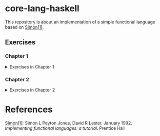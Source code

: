 # core-lang-haskell

This repository is about an implementation of a simple functional language based on <span id="text-1">[Simon\[1\]](#reference-1)</span>.

## Exercises

### Chapter 1

<details>
<summary>Exercises in Chapter 1</summary>
<p>

| Name          | Files                                                      |
|---------------|------------------------------------------------------------|
| Exercise 1.1  | /exercises/exercise1-1.xls, /src/Language/PrettyPrinter.hs |
| Exercise 1.2  | /src/Data/ISeq.hs                                          |
| Exercise 1.3  | /src/Language/PrettyPrinter.hs                             |
| Exercise 1.4  | /exercises/exercise1-4.xls, /src/Language/PrettyPrinter.hs |
| Exercise 1.5  | /src/Data/ISeq.hs                                          |
| Exercise 1.6  | /src/Data/ISeq.hs                                          |
| Exercise 1.7  | /src/Data/ISeq.hs                                          |
| Exercise 1.8  | /src/Language/PrettyPrinter.hs                             |
| Exercise 1.9  | /src/Language/Parser.hs                                    |
| Exercise 1.10 | /src/Language/Parser.hs                                    |
| Exercise 1.11 | /src/Lanugage/Parser.hs                                    |
| Exercise 1.12 | /src/Lanugage/Parser.hs                                    |
| Exercise 1.13 | /src/Lanugage/Parser.hs                                    |
| Exercise 1.14 | /src/Lanugage/Parser.hs                                    |
| Exercise 1.15 | /src/Lanugage/Parser.hs                                    |
| Exercise 1.16 | /src/Lanugage/Parser.hs                                    |
| Exercise 1.17 | /src/Lanugage/Parser.hs                                    |
| Exercise 1.18 | /src/Lanugage/Parser.hs                                    |
| Exercise 1.19 | /src/Lanugage/Parser.hs                                    |
| Exercise 1.20 | /src/Lanugage/Parser.hs                                    |
| Exercise 1.21 | /src/Lanugage/Parser.hs                                    |
| Exercise 1.22 | /exercises/exercise1-22.md                                 |
| Exercise 1.23 | /src/Lanugage/Parser.hs                                    |
| Exercise 1.24 | /src/Lanugage/Parser.hs                                    |

</p>
</details>

### Chapter 2

<details>
<summary>Exercises in Chapter 2</summary>
<p>

| Name          | Files                                                    |
|---------------|----------------------------------------------------------|
| Exercise 2.1  | /exercises/exercise2-1.md                                |
| Exercise 2.2  | /exercises/exercise2-2.md                                |
| Exercise 2.3  | _skipped_                                                |
| Exercise 2.4  | /src/Language/Interpreter.hs                             |
| Exercise 2.5  | /src/Language/Interpreter.hs                             |
| Exercise 2.6  | /src/Language/Interpreter.hs                             |
| Exercise 2.7  | /src/Language/Interpreter.hs                             |
| Exercise 2.8  | /exercises/exercise2-8.md                                |
| Exercise 2.9  | /exercises/exercise2-9.md                                |
| Exercise 2.10 | /src/Language/Interpreter.hs                             |
| Exercise 2.11 | /src/Language/Interpreter.hs                             |
| Exercise 2.12 | /exercises/exercise2-12.md                               |
| Exercise 2.13 | /src/Language/Interpreter.hs, /exercises/exercise2-13.md |
| Exercise 2.14 | /src/Language/Interpreter.hs                             |

</p>
</details>

# References

<span id="reference-1">[Simon\[1\]](#text-1): Simon L Peyton Jones, David R Lester. January 1992. _Implementing functional languages: a tutorial_. Prentice Hall</span>
